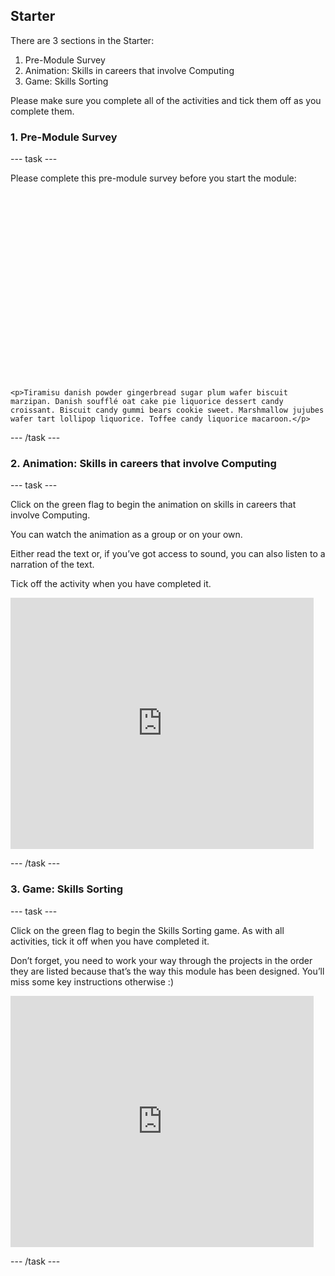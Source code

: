 ## Starter

There are 3 sections in the Starter:
1. Pre-Module Survey
2. Animation: Skills in careers that involve Computing
3. Game: Skills Sorting

Please make sure you complete all of the activities and tick them off as you complete them.

### 1. Pre-Module Survey

--- task ---

Please complete this pre-module survey before you start the module:
<div id="my-embedded-typeform"
         style="width: 100%; height: 300px;"></div>

    <p>Tiramisu danish powder gingerbread sugar plum wafer biscuit marzipan. Danish soufflé oat cake pie liquorice dessert candy croissant. Biscuit candy gummi bears cookie sweet. Marshmallow jujubes wafer tart lollipop liquorice. Toffee candy liquorice macaroon.</p>
  </div>
  <script src="https://embed.typeform.com/embed.js" type="text/javascript"></script>
  <script type="text/javascript">
    window.addEventListener("DOMContentLoaded", function() {
      var el = document.getElementById("my-embedded-typeform");
      
      // When instantiating a widget embed, you must provide the DOM element
      // that will contain your typeform, the URL of your typeform, and your
      // desired embed settings
      window.typeformEmbed.makeWidget(el, "https://admin.typeform.com/to/cVa5IG", {
        hideFooter: true,
        hideHeaders: true,
        opacity: 0
      });
    });
  </script>
  
  <script id="ss-embed-734054">(function(d,w){var s,ss;ss=d.createElement('script');ss.type='text/javascript';ss.async=true;ss.src=('https:'==d.location.protocol?'https://':'http://')+'www.smartsurvey.co.uk/s/r/embed.aspx?i=627146&c=734054';s=d.getElementsByTagName('script')[0]; s.parentNode.insertBefore(ss, s);})(document,window);</script>

--- /task ---

### 2. Animation: Skills in careers that involve Computing

--- task ---

Click on the green flag to begin the animation on skills in careers that involve Computing.

You can watch the animation as a group or on your own.

Either read the text or, if you’ve got access to sound, you can also listen to a narration of the text.

Tick off the activity when you have completed it.

<iframe allowtransparency="true" width="485" height="402" src="https://scratch.mit.edu/projects/embed/276872220/?autostart=false" frameborder="0" scrolling="no"></iframe>

--- /task ---

### 3. Game: Skills Sorting

--- task ---

Click on the green flag to begin the Skills Sorting game. As with all activities, tick it off when you have completed it.

Don’t forget, you need to work your way through the projects in the order they are listed because that’s the way this module has been designed. You’ll miss some key instructions otherwise :)

 <iframe allowtransparency="true" width="485" height="402" src="https://scratch.mit.edu/projects/embed/80628358?autostart=false" frameborder="0" scrolling="no"></iframe>

--- /task ---

